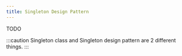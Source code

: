 ```yaml
---
title: Singleton Design Pattern
---
```


TODO

:::caution
Singleton class and Singleton design pattern are 2 different things.
:::